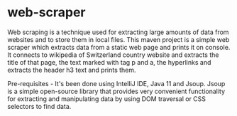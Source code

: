 # web-scraper
Web scraping is a technique used for extracting large amounts of data from websites and to store them in local files. This maven project is a simple web scraper which extracts data from a static web page and prints it on console. It connects to wikipedia of Switzerland country website and extracts the title of that page, the text marked with tag p and a, the hyperlinks and extracts the header h3 text and prints them.

Pre-requisites -
 It's been done using IntelliJ IDE, Java 11 and Jsoup. Jsoup is a simple open-source library that provides very convenient functionality for extracting and manipulating data by using DOM traversal or CSS selectors to find data. 
